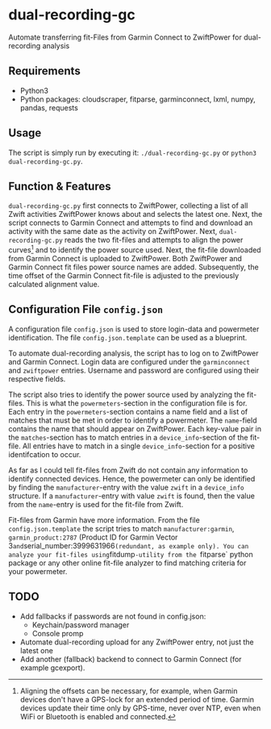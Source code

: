 # dual-recording-gc
Automate transferring fit-Files from Garmin Connect to ZwiftPower for dual-recording analysis

## Requirements

* Python3
* Python packages: cloudscraper, fitparse, garminconnect, lxml, numpy, pandas, requests

## Usage

The script is simply run by executing it: `./dual-recording-gc.py` or `python3 dual-recording-gc.py`.

## Function & Features

`dual-recording-gc.py` first connects to ZwiftPower, collecting a list of all Zwift activities ZwiftPower knows about and selects the latest one. Next, the script connects to Garmin Connect and attempts to find and download an activity with the same date as the activity on ZwiftPower. Next, `dual-recording-gc.py` reads the two fit-files and attempts to align the power curves[^1] and to identify the power source used. Next, the fit-file downloaded from Garmin Connect is uploaded to ZwiftPower. Both ZwiftPower and Garmin Connect fit files power source names are added. Subsequently, the time offset of the Garmin Connect fit-file is adjusted to the previously calculated alignment value.

[^1]: Aligning the offsets can be necessary, for example, when Garmin devices don't have a GPS-lock for an extended period of time. Garmin devices update their time only by GPS-time, never over NTP, even when WiFi or Bluetooth is enabled and connected.

## Configuration File `config.json`

A configuration file `config.json` is used to store login-data and powermeter identification. The file `config.json.template` can be used as a blueprint.

To automate dual-recording analysis, the script has to log on to ZwiftPower and Garmin Connect. Login data are configured under the `garminconnect` and `zwiftpower` entries. Username and password are configured using their respective fields.

The script also tries to identify the power source used by analyzing the fit-files. This is what the `powermeters`-section in the configuration file is for. Each entry in the `powermeters`-section contains a name field and a list of matches that must be met in order to identify a powermeter. The `name`-field contains the name that should appear on ZwiftPower. Each key-value pair in the `matches`-section has to match entries in a `device_info`-section of the fit-file. All entries have to match in a single `device_info`-section for a positive identifcation to occur.

As far as I could tell fit-files from Zwift do not contain any information to identify connected devices. Hence, the powermeter can only be identified by finding the `manufacturer`-entry with the value `zwift` in a `device_info` structure. If a `manufacturer`-entry with value `zwift` is found, then the value from the `name`-entry is used for the fit-file from Zwift.

Fit-files from Garmin have more information. From the file `config.json.template` the script tries to match `manufacturer:garmin`, `garmin_product:2787` (Product ID for Garmin Vector 3` and `serial_number:3999631966` (redundant, as example only). You can analyze your fit-files using `fitdump`-utility from the `fitparse` python package or any other online fit-file analyzer to find matching criteria for your powermeter.

## TODO
* Add fallbacks if passwords are not found in config.json:
  - Keychain/password manager
  - Console promp
* Automate dual-recording upload for any ZwiftPower entry, not just the latest one
* Add another (fallback) backend to connect to Garmin Connect (for example gcexport).
